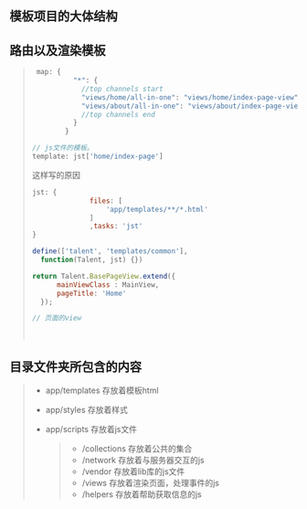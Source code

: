 ## 模板项目的大体结构

## 路由以及渲染模板

> ```js
>  map: {
>           "*": {
>             //top channels start
>             "views/home/all-in-one": "views/home/index-page-view",
>             "views/about/all-in-one": "views/about/index-page-view"
>             //top channels end
>           }
>         }
> ```
>
> ```js
> // js文件的模板。
> template: jst['home/index-page']
> ```
>
> 这样写的原因
>
> ```js
> jst: {
> 				files: [
> 					'app/templates/**/*.html'
> 				]
> 				,tasks: 'jst'
> }
> 
> define(['talent', 'templates/common'],
> 	function(Talent, jst) {})
> ```
>
>  
>
> ```js
> return Talent.BasePageView.extend({
> 		mainViewClass : MainView,
>   	pageTitle: 'Home'
> 	});
> 
> // 页面的view
> 
> ```
>
> ​     

## 目录文件夹所包含的内容

> + app/templates  存放着模板html
>
> + app/styles 存放着样式
>
> + app/scripts 存放着js文件
>
>   > + /collections 存放着公共的集合
>   > + /network 存放着与服务器交互的js
>   > + /vendor 存放着lib库的js文件
>   > + /views 存放着渲染页面，处理事件的js
>   > + /helpers 存放着帮助获取信息的js  

